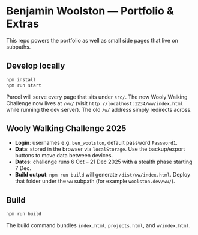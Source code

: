 # Benjamin Woolston — Portfolio & Extras

This repo powers the portfolio as well as small side pages that live on subpaths.

## Develop locally

```bash
npm install
npm run start
```

Parcel will serve every page that sits under `src/`. The new Wooly Walking Challenge now lives at `/ww/` (visit `http://localhost:1234/ww/index.html` while running the dev server). The old `/w/` address simply redirects across.

## Wooly Walking Challenge 2025

- **Login**: usernames e.g. `ben_woolston`, default password `Password1`.
- **Data**: stored in the browser via `localStorage`. Use the backup/export buttons to move data between devices.
- **Dates**: challenge runs 6 Oct – 21 Dec 2025 with a stealth phase starting 7 Dec.
- **Build output**: `npm run build` will generate `/dist/ww/index.html`. Deploy that folder under the `ww` subpath (for example `woolston.dev/ww/`).

## Build

```bash
npm run build
```

The build command bundles `index.html`, `projects.html`, and `w/index.html`.
